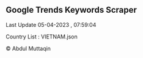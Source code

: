 

## Google Trends Keywords Scraper 
 
Last Update 05-04-2023 , 07:59:04

Country List :
VIETNAM.json



© Abdul Muttaqin 
